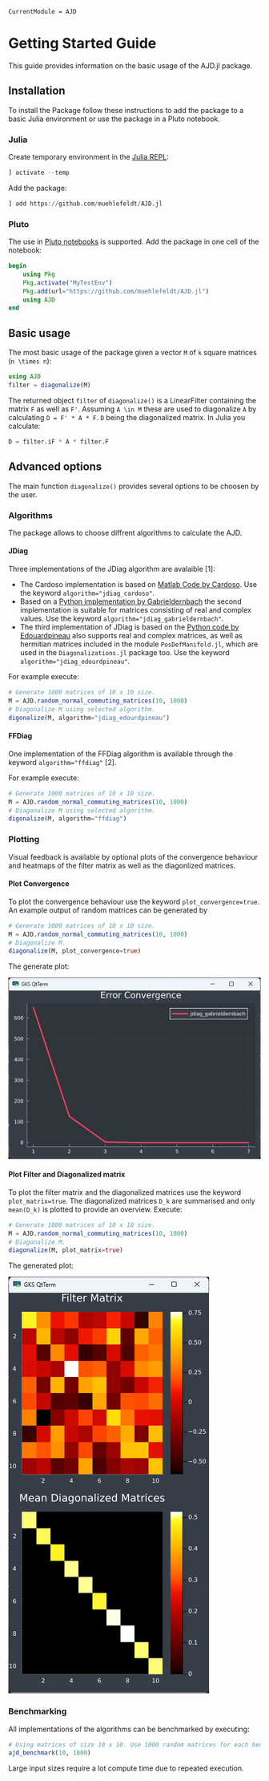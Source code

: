```@meta
CurrentModule = AJD
```

# Getting Started Guide
This guide provides information on the basic usage of the AJD.jl package.

## Installation
To install the Package follow these instructions to add the package to a basic Julia environment or use the package in a Pluto notebook.

### Julia
Create temporary environment in the [Julia REPL](https://docs.julialang.org/en/v1/stdlib/REPL/):
```julia
] activate --temp
```
Add the package:
```julia
] add https://github.com/muehlefeldt/AJD.jl
```

### Pluto
The use in [Pluto notebooks](https://plutojl.org/) is supported. Add the package in one cell of the notebook:
```julia
begin
    using Pkg
    Pkg.activate("MyTestEnv")
    Pkg.add(url="https://github.com/muehlefeldt/AJD.jl")
    using AJD
end
```

## Basic usage
The most basic usage of the package given a vector ``M`` of ``k`` square matrices (``n \times n``):
```julia
using AJD
filter = diagonalize(M)
```

The returned object `filter` of `diagonalize()` is a LinearFilter containing the matrix ``F`` as well as ``F'``. Assuming ``A \in M`` these are used to diagonalize ``A`` by calculating ``D = F' * A * F``. ``D`` being the diagonalized matrix. In Julia you calculate:
```julia
D = filter.iF * A * filter.F
```

## Advanced options
The main function `diagonalize()` provides several options to be choosen by the user.

### Algorithms
The package allows to choose diffrent algorithms to calculate the AJD.
#### JDiag
Three implementations of the JDiag algorithm are avalaible [1]:
* The Cardoso implementation is based on [Matlab Code by Cardoso](https://www2.iap.fr/users/cardoso/jointdiag.html). Use the keyword `algorithm="jdiag_cardoso"`.
* Based on a [Python implementation by Gabrieldernbach](https://github.com/gabrieldernbach/approximate_joint_diagonalization/) the second implementation is suitable for matrices consisting of real and complex values. Use the keyword `algorithm="jdiag_gabrieldernbach"`.
* The third implementation of JDiag is based on the [Python code by Edouardpineau](https://github.com/edouardpineau/Time-Series-ICA-with-SOBI-Jacobi) also supports real and complex matrices, as well as hermitian matrices included in the module `PosDefManifold.jl`, which are used in the `Diagonalizations.jl` package too. Use the keyword `algorithm="jdiag_edourdpineau"`.

For example execute:
```julia
# Generate 1000 matrices of 10 x 10 size.
M = AJD.random_normal_commuting_matrices(10, 1000)
# Diagonalize M using selected algorithm.
digonalize(M, algorithm="jdiag_edourdpineau")
```

#### FFDiag
One implementation of the FFDiag algorithm is available through the keyword `algorithm="ffdiag"` [2].

For example execute:
```julia
# Generate 1000 matrices of 10 x 10 size.
M = AJD.random_normal_commuting_matrices(10, 1000)
# Diagonalize M using selected algorithm.
digonalize(M, algorithm="ffdiag")
```

### Plotting
Visual feedback is available by optional plots of the convergence behaviour and heatmaps of the filter matrix as well as the diagonlized matrices.

#### Plot Convergence
To plot the convergence behaviour use the keyword `plot_convergence=true`. An example output of random matrices can be generated by
```julia
# Generate 1000 matrices of 10 x 10 size.
M = AJD.random_normal_commuting_matrices(10, 1000)
# Diagonalize M.
diagonalize(M, plot_convergence=true)
```
The generate plot:

![](conv.png)

#### Plot Filter and Diagonalized matrix
To plot the filter matrix and the diagonalized matrices use the keyword `plot_matrix=true`. The diagonalized matrices ``D_k`` are summarised and only ``mean(D_k)`` is plotted to provide an overview. Execute:
```julia
# Generate 1000 matrices of 10 x 10 size.
M = AJD.random_normal_commuting_matrices(10, 1000)
# Diagonalize M.
diagonalize(M, plot_matrix=true)
```
The generated plot:

![](matrix.png)

### Benchmarking
All implementations of the algorithms can be benchmarked by executing:
```julia
# Using matrices of size 10 x 10. Use 1000 random matrices for each benchmarked run.
ajd_benchmark(10, 1000)
```

Large input sizes require a lot compute time due to repeated execution.
